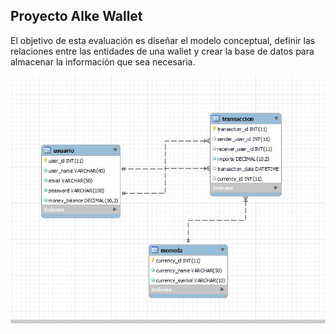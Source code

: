 ## Proyecto Alke Wallet

El objetivo de esta evaluación es diseñar el modelo conceptual, definir las
relaciones entre las entidades de una wallet y crear la base de datos para
almacenar la información que sea necesaria.

![img](./assets/Captura.JPG)
